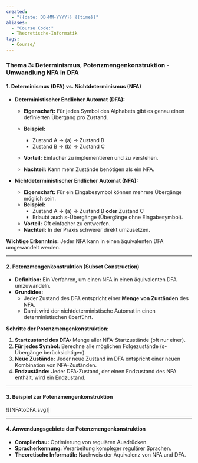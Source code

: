 ```yaml
---
created:
  - "{{date: DD-MM-YYYY}} {{time}}"
aliases:
  - "Course Code:"
  - Theoretische-Informatik
tags:
  - Course/
---
```

### **Thema 3: Determinismus, Potenzmengenkonstruktion - Umwandlung NFA in DFA**

#### **1. Determinismus (DFA) vs. Nichtdeterminismus (NFA)**

- **Deterministischer Endlicher Automat (DFA):**
    
    - **Eigenschaft:** Für jedes Symbol des Alphabets gibt es genau einen definierten Übergang pro Zustand.
        
    - **Beispiel:**
        - Zustand A → (a) → Zustand B
        - Zustand B → (b) → Zustand C
            
    - **Vorteil:** Einfacher zu implementieren und zu verstehen.
    - **Nachteil:** Kann mehr Zustände benötigen als ein NFA.
        
- **Nichtdeterministischer Endlicher Automat (NFA):**
    
    - **Eigenschaft:** Für ein Eingabesymbol können mehrere Übergänge möglich sein.
    - **Beispiel:**
        - Zustand A → (a) → Zustand B **oder** Zustand C
        - Erlaubt auch ε-Übergänge (Übergänge ohne Eingabesymbol).
    - **Vorteil:** Oft einfacher zu entwerfen.
    - **Nachteil:** In der Praxis schwerer direkt umzusetzen.
    
**Wichtige Erkenntnis:** Jeder NFA kann in einen äquivalenten DFA umgewandelt werden.

---

#### **2. Potenzmengenkonstruktion (Subset Construction)**

- **Definition:** Ein Verfahren, um einen NFA in einen äquivalenten DFA umzuwandeln.
- **Grundidee:**
    - Jeder Zustand des DFA entspricht einer **Menge von Zuständen** des NFA.
    - Damit wird der nichtdeterministische Automat in einen deterministischen überführt.
        

**Schritte der Potenzmengenkonstruktion:**

1. **Startzustand des DFA:** Menge aller NFA-Startzustände (oft nur einer).
2. **Für jedes Symbol:** Berechne alle möglichen Folgezustände (ε-Übergänge berücksichtigen).
3. **Neue Zustände:** Jeder neue Zustand im DFA entspricht einer neuen Kombination von NFA-Zuständen.
4. **Endzustände:** Jeder DFA-Zustand, der einen Endzustand des NFA enthält, wird ein Endzustand.

---

#### **3. Beispiel zur Potenzmengenkonstruktion**

![[NFAtoDFA.svg]]

---

#### **4. Anwendungsgebiete der Potenzmengenkonstruktion**

- **Compilerbau:** Optimierung von regulären Ausdrücken.
- **Spracherkennung:** Verarbeitung komplexer regulärer Sprachen.
- **Theoretische Informatik:** Nachweis der Äquivalenz von NFA und DFA.